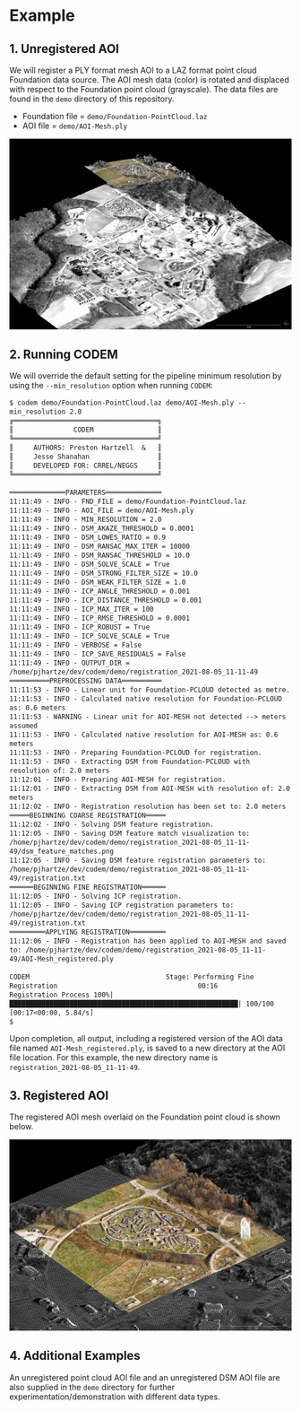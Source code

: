 # Example

## 1. Unregistered AOI
We will register a PLY format mesh AOI to a LAZ format point cloud Foundation data source. The AOI mesh data (color) is rotated and displaced with respect to the Foundation point cloud (grayscale). The data files are found in the `demo` directory of this repository.
* Foundation file = `demo/Foundation-PointCloud.laz`
* AOI file = `demo/AOI-Mesh.ply`


![Example Unregistered](./img/example_unregistered.png)


## 2. Running CODEM
We will override the default setting for the pipeline minimum resolution by using the `--min_resolution` option when running `CODEM`:
```
$ codem demo/Foundation-PointCloud.laz demo/AOI-Mesh.ply --min_resolution 2.0
╔════════════════════════════════════╗
║               CODEM                ║
╚════════════════════════════════════╝
║     AUTHORS: Preston Hartzell  &   ║
║     Jesse Shanahan                 ║
║     DEVELOPED FOR: CRREL/NEGGS     ║
╚════════════════════════════════════╝

══════════════PARAMETERS══════════════
11:11:49 - INFO - FND_FILE = demo/Foundation-PointCloud.laz
11:11:49 - INFO - AOI_FILE = demo/AOI-Mesh.ply
11:11:49 - INFO - MIN_RESOLUTION = 2.0
11:11:49 - INFO - DSM_AKAZE_THRESHOLD = 0.0001
11:11:49 - INFO - DSM_LOWES_RATIO = 0.9
11:11:49 - INFO - DSM_RANSAC_MAX_ITER = 10000
11:11:49 - INFO - DSM_RANSAC_THRESHOLD = 10.0
11:11:49 - INFO - DSM_SOLVE_SCALE = True
11:11:49 - INFO - DSM_STRONG_FILTER_SIZE = 10.0
11:11:49 - INFO - DSM_WEAK_FILTER_SIZE = 1.0
11:11:49 - INFO - ICP_ANGLE_THRESHOLD = 0.001
11:11:49 - INFO - ICP_DISTANCE_THRESHOLD = 0.001
11:11:49 - INFO - ICP_MAX_ITER = 100
11:11:49 - INFO - ICP_RMSE_THRESHOLD = 0.0001
11:11:49 - INFO - ICP_ROBUST = True
11:11:49 - INFO - ICP_SOLVE_SCALE = True
11:11:49 - INFO - VERBOSE = False
11:11:49 - INFO - ICP_SAVE_RESIDUALS = False
11:11:49 - INFO - OUTPUT_DIR = /home/pjhartze/dev/codem/demo/registration_2021-08-05_11-11-49
══════════PREPROCESSING DATA══════════
11:11:53 - INFO - Linear unit for Foundation-PCLOUD detected as metre.
11:11:53 - INFO - Calculated native resolution for Foundation-PCLOUD as: 0.6 meters
11:11:53 - WARNING - Linear unit for AOI-MESH not detected --> meters assumed
11:11:53 - INFO - Calculated native resolution for AOI-MESH as: 0.6 meters
11:11:53 - INFO - Preparing Foundation-PCLOUD for registration.
11:11:53 - INFO - Extracting DSM from Foundation-PCLOUD with resolution of: 2.0 meters
11:12:01 - INFO - Preparing AOI-MESH for registration.
11:12:01 - INFO - Extracting DSM from AOI-MESH with resolution of: 2.0 meters
11:12:02 - INFO - Registration resolution has been set to: 2.0 meters
═════BEGINNING COARSE REGISTRATION═════
11:12:02 - INFO - Solving DSM feature registration.
11:12:05 - INFO - Saving DSM feature match visualization to: /home/pjhartze/dev/codem/demo/registration_2021-08-05_11-11-49/dsm_feature_matches.png
11:12:05 - INFO - Saving DSM feature registration parameters to: /home/pjhartze/dev/codem/demo/registration_2021-08-05_11-11-49/registration.txt
══════BEGINNING FINE REGISTRATION══════
11:12:05 - INFO - Solving ICP registration.
11:12:05 - INFO - Saving ICP registration parameters to: /home/pjhartze/dev/codem/demo/registration_2021-08-05_11-11-49/registration.txt
═════════APPLYING REGISTRATION═════════
11:12:06 - INFO - Registration has been applied to AOI-MESH and saved to: /home/pjhartze/dev/codem/demo/registration_2021-08-05_11-11-49/AOI-Mesh_registered.ply

CODEM                                  Stage: Performing Fine Registration                                   00:16
Registration Process 100%|█████████████████████████████████████████████████████████| 100/100 [00:17<00:00, 5.84/s]
$ 
```

Upon completion, all output, including a registered version of the AOI data file named `AOI-Mesh_registered.ply`, is saved to a new directory at the AOI file location. For this example, the new directory name is `registration_2021-08-05_11-11-49`.

## 3. Registered AOI
The registered AOI mesh overlaid on the Foundation point cloud is shown below.

![Example Registered](./img/example_registered.png)

## 4. Additional Examples
An unregistered point cloud AOI file and an unregistered DSM AOI file are also supplied in the `demo` directory for further experimentation/demonstration with different data types.